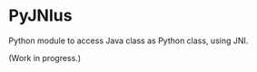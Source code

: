 PyJNIus
=======

Python module to access Java class as Python class, using JNI.

(Work in progress.)
